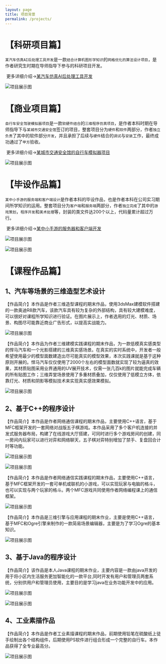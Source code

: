 ```yaml
---
layout: page
title: 项目背景
permalink: /projects/
---
```


# 【科研项目篇】

​		`某汽车仿真AI后处理工具开发`是一款`结合计算机图形学知识`的`网格优化的算法设计项目`，是作者研究生时期在导师指导下参与的科研项目开发。

​		更多详细介绍->[某汽车仿真AI后处理工具开发](.//_posts/2022-02-03-【科研项目】某汽车仿真AI后处理工具开发.md)

![项目展示图](.//img-post/项目背景/【科研项目】某汽车仿真AI后处理工具开发/网格特征.png)

# 【商业项目篇】

​		`自行车安全驾驶模拟器项目`是一款`软硬件结合`的`三维程序仿真项目`，是作者本科时期在导师指导下与`某城市交通安全馆`签订的项目，整套项目分为`硬件`和`软件`两部分，作者`独立负责`了其中的软件部分`开发`，并且承担了后续与`硬件`结合的`调试`与`安装`工作，最终成功通过了`甲方`验收。

​		更多详细介绍->[某城市交通安全馆的自行车模拟器项目](.//_posts/2021-10-01-【商业项目】某城市交通安全馆的自行车模拟器项目.md)

![项目展示图](.//img-post/项目背景/【商业项目】某城市交通安全馆的自行车模拟器项目/开始界面.jpg)

# 【毕设作品篇】

​		`某中小手游的服务端和客户端设计`是作者本科的毕设作品，也是作者本科在公司实习期间所学知识的运用。整套项目分为`客户端`和`服务端`两部分，作者`独立完成`了其中的`游戏策划`，`程序开发`和`美术处理`等，封装的类文件达200个以上，代码量累计超过万行。

​		更多详细介绍->[某中小手游的服务器和客户端开发](.//_posts/2021-10-06-【毕设作品】某中小手游的服务端和客户端设计.md)

![项目展示图](.//img-post/项目背景/【毕设作品】某中小手游的服务端和客户端设计/开始界面.png)

![项目展示图](.//img-post/项目背景/【毕设作品】某中小手游的服务端和客户端设计/游戏流程图.png)

# 【课程作品篇】

## 1、汽车等场景的三维造型艺术设计

​	【作品简介】本作品是作者三维造型课程的期末作品，使用3dsMax建模软件搭建的一款奥迪R8款汽车，该款汽车具有较为复杂的外部结构，具有较大建模难度，可以很好对课程所学知识进行验证。在图片展示上，作者选用的灯光、材质、场景、构图尽可能靠近商业广告形式，以提高实战能力。

![项目展示图](.//img-post/项目背景/【课程作品】图片简介/奥迪R8.png)

​		【作品简介】本作品为作者三维建模实践课程的期末作品，为一款低模真实感类型的悍马汽车和一个光影搭建的三维真实感场景。在真实的实时系统中，开发者一般希望使用最少的模型面数建造出尽可能真实的模型效果，本次实践课就是基于这种原则开展的。悍马汽车仅仅使用了2000个左右的模型面数就实现了较为逼真的效果，其材质贴图采用业界通用的UV展开技术，仅需一张几百k的图片就能完成车辆的所有贴图工作；三维弄堂场景使用了多重材质叠加，仅仅使用了低模立方体，依靠灯光、材质和阴影等模拟技术来实现真实感效果模拟。

![项目展示图](.//img-post/项目背景/【课程作品】图片简介/三维造型艺术.png)

## 2、基于C++的程序设计

​		【作品简介】本作品是作者网络通信课程的期末作品，主要使用C++语言，基于MFC框架开发的一套网络对战版五子棋游戏。本作品采用了多个客户机连接的并发式服务器布局，构建了在线游戏大厅搭建，可同时进行多个游戏房间的创建，同一房间内玩家可以进行对弈和网络聊天，五子棋对弈特别增加了禁手、复盘回合计时等功能。

![项目展示图](.//img-post/项目背景/【课程作品】图片简介/五子棋1.png)

![项目展示图](.//img-post/项目背景/【课程作品】图片简介/五子棋2.png)

​		【作品简介】本作品是作者网络通信实践课程的期末作品，主要使用C++语言，基于MFC框架开发的一套可单机或联机的小游戏，可以实现玩家与电脑的格斗，也可以实现与两个玩家的格斗。两个MFC游戏共同使用作者网络编程课上的通信框架。

![项目展示图](.//img-post/项目背景/【课程作品】图片简介/单机冒险游戏.png)

​		【作品简介】本作品是三维引擎与应用课程的期末作业，主要是使用C++语言，基于MFC和Ogre引擎来制作的一款简易场景编辑器，主要是为了学习Ogre的基本知识。

![项目展示图](.//img-post/项目背景/【课程作品】图片简介/三维引擎开发.png)

## 3、基于Java的程序设计

​		【作品简介】该作品是本人Java课程的期末作业，主要内容是一款由java开发的用于将小区内生活服务更加智能化的一款平台,同时开发有用户和管理员两套系统，分别供用户和管理员使用，主要目的是学习java在业务功能开发中的应用。

![项目展示图](.//img-post/项目背景/【课程作品】图片简介/便民社区服务平台1.png)

![项目展示图](.//img-post/项目背景/【课程作品】图片简介/便民社区服务平台2.png)

## 4、工业素描作品

​		【作品简介】本作品是作者工业素描课程的期末作品，前期使用铅笔在硫酸纸上徒手绘制出各个结构组件，后期使用PS软件进行组合形成一个完整的自行车。本作品获得了全专业最高分。

![项目展示图](.//img-post/项目背景/【课程作品】图片简介/工业素描.png)
